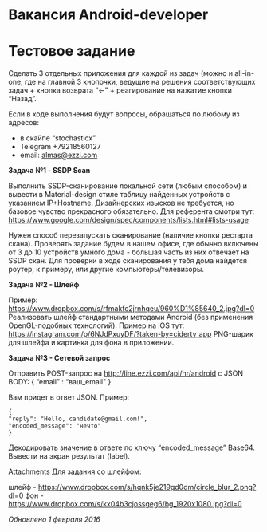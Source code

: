 # Вакансия Android-developer

# Тестовое задание

Сделать 3 отдельных приложения для каждой из задач (можно и all-in-one, где на главной 3 кнопочки, ведущие на решения соответствующих задач + кнопка возврата “<-” + реагирование на нажатие кнопки “Назад”.

Если в ходе выполнения будут вопросы, обращаться по любому из адресов:

- в скайпе “stochasticx” 
- Telegram +79218560127
- email: almas@ezzi.com

**Задача №1 - SSDP Scan**

Выполнить SSDP-сканирование локальной сети (любым способом) и вывести в Material-design стиле таблицу найденных устройств с указанием IP+Hostname. Дизайнерских изысков не требуется, но базовое чувство прекрасного обязательно. Для референта смотри тут: https://www.google.com/design/spec/components/lists.html#lists-usage

Нужен способ перезапускать сканирование (наличие кнопки рестарта скана). Проверять задание будем в нашем офисе, где обычно включены от 3 до 10 устройств умного дома - большая часть из них отвечает на SSDP скан. Для проверки в ходе сканирования у тебя дома найдется роутер, к примеру, или другие компьютеры/телевизоры.

**Задача №2 - Шлейф**

Пример: https://www.dropbox.com/s/rfmakfc2jrnhqeu/960%D1%85640_2.jpg?dl=0
Реализовать шлейф стандартными методами Android (без применения OpenGL-подобных технологий).
Пример на iOS тут: https://instagram.com/p/6NJdPxuyDF/?taken-by=cidertv_app
PNG-шарик для шлейфа и картинка для фона в приложении.

**Задача №3 - Сетевой запрос**

Отправить POST-запрос на http://line.ezzi.com/api/hr/android
с JSON BODY:
{
     “email” : “ваш_email"
}

Вам придет в ответ JSON. Пример:

    {
    "reply": "Hello, candidate@gmail.com!",
    "encoded_message": "нечто"
    }

Декодировать значение в ответе по ключу “encoded_message” Base64.
Вывести на экран результат (label).

Attachments
Для задания со шлейфом:

шлейф - https://www.dropbox.com/s/hqnk5je219gd0dm/circle_blur_2.png?dl=0
фон - https://www.dropbox.com/s/kx04b3cjossgeg6/bg_1920x1080.jpg?dl=0

*Обновлено 1 февраля 2016*